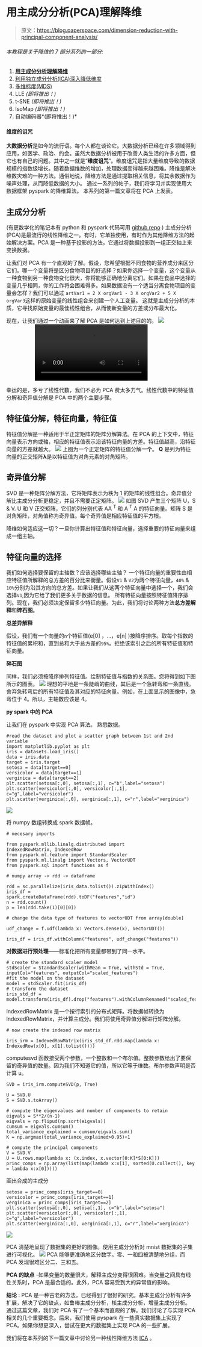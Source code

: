 # 用主成分分析(PCA)理解降维

> 原文：<https://blog.paperspace.com/dimension-reduction-with-principal-component-analysis/>

###### 本教程是关于降维的 7 部分系列的一部分:

1.  **[用主成分分析理解降维](https://blog.paperspace.com/pca/)**
2.  [利用独立成分分析(ICA)深入降低维度](https://blog.paperspace.com/ica/)
3.  [多维标度(MDS)](https://blog.paperspace.com/dimension-reduction-with-multi-dimension-scaling/)
4.  LLE *(即将推出！)*
5.  t-SNE *(即将推出！)*
6.  IsoMap *(即将推出！)*
7.  自动编码器*(即将推出！)*

#### 维度的诅咒

**大数据分析**是如今的流行语。每个人都在谈论它。大数据分析已经在许多领域得到应用，如医学、政治、约会。虽然大数据分析被用于改善人类生活的许多方面，但它也有自己的问题。其中之一就是“**维度诅咒**”。维度诅咒是指大量维度导致的数据规模的指数级增长。随着数据维数的增加，处理数据变得越来越困难。降维是解决维数灾难的一种方法。通俗地说，降维方法是通过提取相关信息，将其余数据作为噪声处理，从而降低数据的大小。
通过一系列的帖子，我们将学习并实现使用大数据框架 pyspark 的降维算法。
本系列的第一篇文章将在 PCA 上发表。

## 主成分分析

(有更数学化的笔记本有 python 和 pyspark 代码可用 [github repo](https://github.com/asdspal/dimRed) )
主成分分析(PCA)是最流行的线性降维之一。有时，它单独使用，有时作为其他降维方法的起始解决方案。PCA 是一种基于投影的方法，它通过将数据投影到一组正交轴上来变换数据。

让我们对 PCA 有一个直观的了解。假设，您希望根据不同食物的营养成分来区分它们。哪一个变量将是区分食物项目的好选择？如果你选择一个变量，这个变量从一种食物到另一种食物变化很大，你将能够正确地分离它们。如果在食品中选择的变量几乎相同，你的工作将会困难得多。如果数据没有一个适当分离食物项目的变量会怎样？我们可以通过
`artVar1 = 2 X orgVar1 - 3 X orgVar2 + 5 X orgVar3`这样的原始变量的线性组合来创建一个人工变量。
这就是主成分分析的本质，它寻找原始变量的最佳线性组合，从而使新变量的方差或分布最大化。

现在，让我们通过一个动画来了解 PCA 是如何达到上述目的的。
![](img/b3765d6e8851a2c81051ccb30cbff853.png)
<video controls="" style="position: relative; left: 15%"><source src="https://s3-us-west-2.amazonaws.com/articles-dimred/pca/animation.webm"> 
图上的每个蓝点代表一个由 x & y 坐标给出的数据点。从数据集的中心，即从 x & y 的平均值，画出一条线 **P** (红线)。图上的每个点都投影在这条线上，由两组红色&绿色的点表示。沿着线 p 的数据分布或方差由两个大红点之间的距离给出。当线 p 旋转时，两个红点之间的距离根据线 p 与 x 轴形成的角度而变化。连接一个点和它的投影的紫线代表当我们用它的投影近似一个点时产生的误差。PCA 从旧变量中创造新变量。如果新变量非常接近旧变量，那么近似误差应该很小。所有紫色线长度的平方和给出了近似值的总误差。最小化误差平方和的角度也最大化红点之间的距离。最大展开方向称为**主轴**。一旦我们知道了主轴，我们减去沿主轴的方差，得到剩余的方差。我们应用同样的程序从剩余方差中寻找下一个主轴。除了是方差最大的方向外，下一个主轴必须与其他主轴正交。
一旦我们得到所有主轴，数据集就被投影到这些轴上。投影或转换的数据集中的列被称为**主成分**。

幸运的是，多亏了线性代数，我们不必为 PCA 费太多力气。线性代数中的特征值分解和奇异值分解是 PCA 中的两个主要步骤。

## 特征值分解，特征向量，特征值

特征值分解是一种适用于半正定矩阵的矩阵分解算法。在 PCA 的上下文中，特征向量表示方向或轴，相应的特征值表示沿该特征向量的方差。特征值越高，沿特征向量的方差就越大。
![](img/96588fd5bd880209965da1fb94f6891a.png)
上图为一个正定矩阵的特征值分解**一个**。 **Q** 是列为特征向量的正交矩阵**λ**是以特征值为对角元素的对角矩阵。

## 奇异值分解

SVD 是一种矩阵分解方法，它将矩阵表示为秩为 1 的矩阵的线性组合。奇异值分解比主成分分析更稳定，并且不需要正定矩阵。
![](img/41e3a29f07ffcd49369fcf2fb183b12a.png)
如图 SVD 产生三个矩阵 U，S & V. U 和 V 正交矩阵，它们的列分别代表 AA <sup>T</sup> 和 A <sup>T</sup> A 的特征向量。矩阵 S 是对角矩阵，对角值称为奇异值。每个奇异值是相应特征值的平方根。

降维如何适应这一切？一旦你计算出特征值和特征向量，选择重要的特征向量来组成一组主轴。

## 特征向量的选择

我们如何选择要保留的主轴数？应该选择哪些主轴？
一个特征向量的重要性由相应特征值所解释的总方差的百分比来衡量。假设`V1` & `V2`为两个特征向量，`40%` & `10%`分别为沿其方向的总方差。如果让我们从这两个特征向量中选择一个，我们会选择`V1`,因为它给了我们更多关于数据的信息。
所有特征向量按照特征值降序排列。现在，我们必须决定保留多少特征向量。为此，我们将讨论两种方法**总方差解释**和**碎石图**。

**总差异解释**

假设，我们有一个向量的`n`个特征值(e[0] ，...，e[n] )按降序排序。取每个指数的特征值的累积和，直到总和大于总方差的`95%`。拒绝该索引之后的所有特征值和特征向量。

**碎石图**

同样，我们必须按降序排列特征值。绘制特征值与指数的关系图。您将得到如下图所示的图表。
![](img/c41a507beffe1ec49e65601a5696629b.png)
理想的平地是一条陡峭的曲线，其后是一个急转弯和一条直线。舍弃急转弯后的所有特征值及其对应的特征向量。例如，在上面显示的图像中，急弯位于 4。所以，主轴数应该是 4。

**py spark 中的 PCA**

让我们在 pyspark 中实现 PCA 算法。
熟悉数据。

```
#read the dataset and plot a scatter graph between 1st and 2nd variable
import matplotlib.pyplot as plt
iris = datasets.load_iris()
data = iris.data
target = iris.target
setosa = data[target==0]
versicolor = data[target==1]
verginica = data[target==2]
plt.scatter(setosa[:,0], setosa[:,1], c="b",label="setosa")
plt.scatter(versicolor[:,0], versicolor[:,1], c="g",label="versicolor")
plt.scatter(verginica[:,0], verginica[:,1], c="r",label="verginica") 
```

![](img/71ea818e966593d510f2300ca505d50e.png)

将 numpy 数组转换成 spark 数据帧。

```
# necesary imports

from pyspark.mllib.linalg.distributed import 
IndexedRowMatrix, IndexedRow
from pyspark.ml.feature import StandardScaler
from pyspark.ml.linalg import Vectors, VectorUDT
from pyspark.sql import functions as f

# numpy array -> rdd -> dataframe

rdd = sc.parallelize(iris_data.tolist()).zipWithIndex()
iris_df = 
spark.createDataFrame(rdd).toDF("features","id")
n = rdd.count()
p = len(rdd.take(1)[0][0])

# change the data type of features to vectorUDT from array[double]

udf_change = f.udf(lambda x: Vectors.dense(x), VectorUDT())

iris_df = iris_df.withColumn("features", udf_change("features")) 
```

**对数据进行预处理**——标准化把所有变量都带到了同一水平。

```
# create the standard scaler model
stdScaler = StandardScaler(withMean = True, withStd = True, inputCol="features", outputCol="scaled_features")
#fit the model on the dataset    
model = stdScaler.fit(iris_df)
# transform the dataset   
iris_std_df = model.transform(iris_df).drop("features").withColumnRenamed("scaled_features","features") 
```

IndexedRowMatrix 是一个按行索引的分布式矩阵。将数据帧转换为 IndexedRowMatrix，并计算主成分。我们将使用奇异值分解进行矩阵分解。

```
# now create the indexed row matrix 

iris_irm = IndexedRowMatrix(iris_std_df.rdd.map(lambda x: IndexedRow(x[0], x[1].tolist()))) 
```

computesvd 函数接受两个参数，一个整数和一个布尔值。整数参数给出了要保留的奇异值的数量。因为我们不知道它的值，所以它等于维数。布尔参数声明是否计算 u。

```
SVD = iris_irm.computeSVD(p, True) 

U = SVD.U
S = SVD.s.toArray()

# compute the eigenvalues and number of components to retain
eigvals = S**2/(n-1)
eigvals = np.flipud(np.sort(eigvals))
cumsum = eigvals.cumsum() 
total_variance_explained = cumsum/eigvals.sum()
K = np.argmax(total_variance_explained>0.95)+1

# compute the principal components
V = SVD.V
U = U.rows.map(lambda x: (x.index, x.vector[0:K]*S[0:K]))
princ_comps = np.array(list(map(lambda x:x[1], sorted(U.collect(), key = lambda x:x[0])))) 
```

画出合成的主成分

```
setosa = princ_comps[iris_target==0]
versicolor = princ_comps[iris_target==1]
verginica = princ_comps[iris_target==2]
plt.scatter(setosa[:,0], setosa[:,1], c="b",label="setosa")
plt.scatter(versicolor[:,0], versicolor[:,1], c="g",label="versicolor")
plt.scatter(verginica[:,0], verginica[:,1], c="r",label="verginica") 
```

![](img/b23d747f15591d2615bf0811b4448a13.png)

PCA 清楚地呈现了数据集的更好的图像。使用主成分分析对 mnist 数据集的子集进行可视化。
![](img/70438cd4f14b638687473baa1cfbc44a.png)
PCA 能够更准确地区分数字。零、一和四被清楚地分组，而 PCA 发现很难区分二、三和五。

**PCA 的缺点** -如果变量的数量很大，解释主成分变得很困难。当变量之间具有线性关系时，PCA 是最合适的。此外，PCA 容易受到大的异常值的影响。

**结论** : PCA 是一种古老的方法，已经得到了很好的研究。基本主成分分析有许多扩展，解决了它的缺点，如鲁棒主成分分析，核主成分分析，增量主成分分析。
通过这篇文章，我们对 PCA 有了一个基本而直观的了解。我们讨论了与实现 PCA 相关的几个重要概念。后来，我们使用 pyspark 在一些真实数据集上实现了 PCA。如果你想更深入，尝试在更大的数据集上实现 PCA 的一些扩展。

我们将在本系列的下一篇文章中讨论另一种线性降维方法 [ICA](https://blog.paperspace.com/p/dd5e5c1d-b93d-4779-ac40-9b4d9e1383dd/) 。